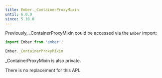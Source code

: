```yaml
---
title: Ember._ContainerProxyMixin
until: 6.0.0
since: 5.10.0
---
```



Previously, _ContainerProxyMixin could be accessed via the `Ember` import:
```js
import Ember from 'ember';

Ember._ContainerProxyMixin

```
_ContainerProxyMixin is also private.

There is no replacement for this API.
